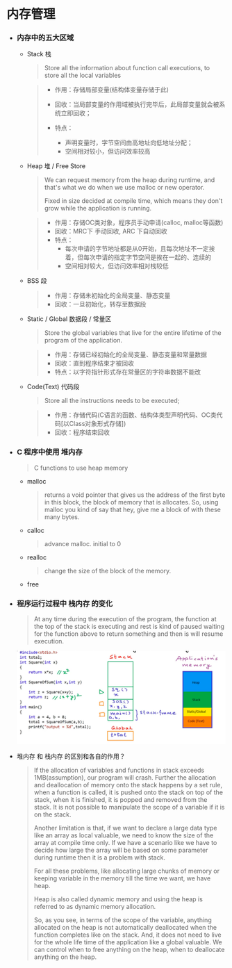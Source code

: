 # 内存管理

- ### 内存中的五大区域

  - Stack 栈

    > Store all the information about function call executions, to store all the local variables

    > - 作用：存储局部变量(结构体变量存储于此)
    >
    > - 回收：当局部变量的作用域被执行完毕后，此局部变量就会被系统立即回收；
    >
    > - 特点：
    >   - 声明变量时，字节空间由高地址向低地址分配；
    >   - 空间相对较小，但访问效率较高

  - Heap 堆 / Free Store

    > We can request memory from the heap during runtime, and that's what we do when we use malloc or new operator.
    >
    > Fixed in size decided at compile time, which means they don't grow while the application is running.

    > - 作用：存储OC类对象，程序员手动申请(calloc, malloc等函数)
    > - 回收：MRC下 手动回收, ARC 下自动回收
    > - 特点：
    >   - 每次申请的字节地址都是从0开始，且每次地址不一定挨着，但每次申请的指定字节空间是挨在一起的、连续的
    >   - 空间相对较大，但访问效率相对栈较低

  - BSS 段

    > - 作用：存储未初始化的全局变量、静态变量
    > - 回收：一旦初始化，转存至数据段

  - Static / Global 数据段 / 常量区

    > Store the global variables that live for the entire lifetime of the program of the application.

    > - 作用：存储已经初始化的全局变量、静态变量和常量数据
    > - 回收：直到程序结束才被回收
    > - 特点：以字符指针形式存在常量区的字符串数据不能改

  - Code(Text) 代码段

    > Store all the instructions needs to be executed;

    > - 作用：存储代码(C语言的函数、结构体类型声明代码、OC类代码[以Class对象形式存储])
    > - 回收：程序结束回收

- ### C 程序中使用 堆内存

  > C functions to use heap memory

  - malloc

    > returns a void pointer that gives us the address of the first byte in this block, the block of memory that is allocates. So, using malloc you kind of say that hey, give me a block of with these many bytes.

  - calloc

    > advance malloc. initial to 0

  - realloc

    > change the size of the block of the memory.

  - free

- ### 程序运行过程中 栈内存 的变化

  > At any time during the execution of the program, the function at the top of the stack is executing and rest is kind of paused waiting for the function above to return something and then is will resume execution. 

  ![内存图](../../../../知识库/素材/images/内存图.png)

- 堆内存 和 栈内存 的区别和各自的作用？

  > If the allocation of variables and functions in stack exceeds 1MB(assumption), our program will crash. Further the allocation and deallocation of memory onto the stack happens by a set rule, when a function is called, it is pushed onto the stack on top of the stack, when it is finished, it is popped and removed from the stack. It is not possible to manipulate the scope of a variable if it is on the stack.
  >
  > Another limitation is that, if we want to declare a large data type like an array as local valuable, we need to know the size of the array at compile time only. If we have a scenario like we have to decide how large the array will be based on some parameter during runtime then it is a problem with stack.
  >
  > 
  >
  > For all these problems, like allocating large chunks of memory or keeping variable in the memory till the time we want, we have heap.
  >
  > Heap is also called dynamic memory and using the heap is referred to as dynamic memory allocation.
  >
  > So, as you see, in terms of the scope of the variable, anything allocated on the heap is not automatically deallocated when the function completes like on the stack. And, it does not need to live for the whole life time of the application like a global valuable. We can control when to free anything on the heap, when to deallocate anything on the heap.